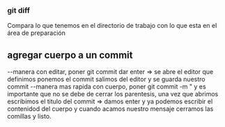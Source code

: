### git diff
Compara lo que tenemos en el directorio de trabajo con lo que esta en el área de preparación

## agregar cuerpo a un commit
--manera con editar, poner git commit dar enter => se abre el editor que definimos ponemos el commit salimos del editor y se guarda nuestro commit
--manera mas rapida con cuerpo, poner git commit -m " y es importante que no se debe de cerrar los parentesis, una vez que abrimos escribimos el titulo del commit => damos enter y ya podemos escribir el contenidod del cuerpo y cuando acamos nuestro mensaje cerramos las comillas y listo.


